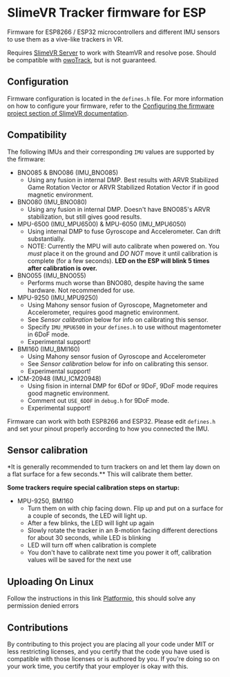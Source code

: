 # SlimeVR Tracker firmware for ESP

Firmware for ESP8266 / ESP32 microcontrollers and different IMU sensors to use them as a vive-like trackers in VR.

Requires [SlimeVR Server](https://github.com/SlimeVR/SlimeVR-Server) to work with SteamVR and resolve pose. Should be compatible with [owoTrack](https://github.com/abb128/owo-track-driver), but is not guaranteed.

## Configuration

Firmware configuration is located in the `defines.h` file. For more information on how to configure your firmware, refer to the [Configuring the firmware project section of SlimeVR documentation](https://docs.slimevr.dev/firmware/configuring-project.html).

## Compatibility

The following IMUs and their corresponding `IMU` values are supported by the firmware:

- BNO085 & BNO086 (IMU_BNO085)
  - Using any fusion in internal DMP. Best results with ARVR Stabilized Game Rotation Vector or ARVR Stabilized Rotation Vector if in good magnetic environment.
- BNO080 (IMU_BNO080)
  - Using any fusion in internal DMP. Doesn't have BNO085's ARVR stabilization, but still gives good results.
- MPU-6500 (IMU_MPU6500) & MPU-6050 (IMU_MPU6050)
  - Using internal DMP to fuse Gyroscope and Accelerometer. Can drift substantially.
  - NOTE: Currently the MPU will auto calibrate when powered on. You _must_ place it on the ground and _DO NOT_ move it until calibration is complete (for a few seconds). **LED on the ESP will blink 5 times after calibration is over.**
- BNO055 (IMU_BNO055)
  - Performs much worse than BNO080, despite having the same hardware. Not recommended for use.
- MPU-9250 (IMU_MPU9250)
  - Using Mahony sensor fusion of Gyroscope, Magnetometer and Accelerometer, requires good magnetic environment.
  - See _Sensor calibration_ below for info on calibrating this sensor.
  - Specify `IMU_MPU6500` in your `defines.h` to use without magentometer in 6DoF mode.
  - Experimental support!
- BMI160 (IMU_BMI160)
  - Using Mahony sensor fusion of Gyroscope and Accelerometer
  - See _Sensor calibration_ below for info on calibrating this sensor.
  - Experimental support!
- ICM-20948 (IMU_ICM20948)
  - Using fision in internal DMP for 6Dof or 9DoF, 9DoF mode requires good magnetic environment.
  - Comment out `USE_6DOF` in `debug.h` for 9DoF mode.
  - Experimental support!

Firmware can work with both ESP8266 and ESP32. Please edit `defines.h` and set your pinout properly according to how you connected the IMU.

## Sensor calibration

\*It is generally recommended to turn trackers on and let them lay down on a flat surface for a few seconds.\*\* This will calibrate them better.

**Some trackers require special calibration steps on startup:**

- MPU-9250, BMI160
  - Turn them on with chip facing down. Flip up and put on a surface for a couple of seconds, the LED will light up.
  - After a few blinks, the LED will light up again
  - Slowly rotate the tracker in an 8-motion facing different derections for about 30 seconds, while LED is blinking
  - LED will turn off when calibration is complete
  - You don't have to calibrate next time you power it off, calibration values will be saved for the next use

## Uploading On Linux

Follow the instructions in this link [Platformio](https://docs.platformio.org/en/latest//faq.html#platformio-udev-rules), this should solve any permission denied errors

## Contributions

By contributing to this project you are placing all your code under MIT or less restricting licenses, and you certify that the code you have used is compatible with those licenses or is authored by you. If you're doing so on your work time, you certify that your employer is okay with this.
